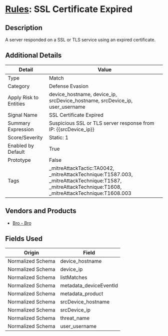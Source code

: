 # [Rules](README.md): SSL Certificate Expired

## Description
A server responded on a SSL or TLS service using an expired certificate.

## Additional Details
|Detail|Value|
|----|----|
|Type|Match|
|Category|Defense Evasion|
|Apply Risk to Entities|device_hostname, device_ip, srcDevice_hostname, srcDevice_ip, user_username|
|Signal Name|SSL Certificate Expired|
|Summary Expression|Suspicious SSL or TLS server response from IP: {{srcDevice_ip}}|
|Score/Severity|Static: 1|
|Enabled by Default|True|
|Prototype|False|
|Tags|_mitreAttackTactic:TA0042, _mitreAttackTechnique:T1587.003, _mitreAttackTechnique:T1587, _mitreAttackTechnique:T1608, _mitreAttackTechnique:T1608.003|
## Vendors and Products
- [Bro - Bro](../products/37C866BF-72E1-470A-9072-EDB908F56951.md)


## Fields Used

|Origin|Field|
|----|----|
|Normalized Schema|device_hostname|
|Normalized Schema|device_ip|
|Normalized Schema|listMatches|
|Normalized Schema|metadata_deviceEventId|
|Normalized Schema|metadata_product|
|Normalized Schema|srcDevice_hostname|
|Normalized Schema|srcDevice_ip|
|Normalized Schema|threat_name|
|Normalized Schema|user_username|


